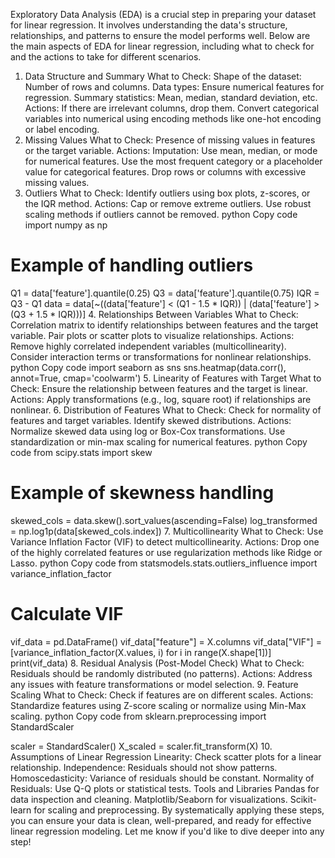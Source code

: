 Exploratory Data Analysis (EDA) is a crucial step in preparing your dataset for linear regression. It involves understanding the data's structure, relationships, and patterns to ensure the model performs well. Below are the main aspects of EDA for linear regression, including what to check for and the actions to take for different scenarios.

1. Data Structure and Summary
What to Check:
Shape of the dataset: Number of rows and columns.
Data types: Ensure numerical features for regression.
Summary statistics: Mean, median, standard deviation, etc.
Actions:
If there are irrelevant columns, drop them.
Convert categorical variables into numerical using encoding methods like one-hot encoding or label encoding.
2. Missing Values
What to Check:
Presence of missing values in features or the target variable.
Actions:
Imputation: Use mean, median, or mode for numerical features. Use the most frequent category or a placeholder value for categorical features.
Drop rows or columns with excessive missing values.
3. Outliers
What to Check:
Identify outliers using box plots, z-scores, or the IQR method.
Actions:
Cap or remove extreme outliers.
Use robust scaling methods if outliers cannot be removed.
python
Copy code
import numpy as np

# Example of handling outliers
Q1 = data['feature'].quantile(0.25)
Q3 = data['feature'].quantile(0.75)
IQR = Q3 - Q1
data = data[~((data['feature'] < (Q1 - 1.5 * IQR)) | (data['feature'] > (Q3 + 1.5 * IQR)))]
4. Relationships Between Variables
What to Check:
Correlation matrix to identify relationships between features and the target variable.
Pair plots or scatter plots to visualize relationships.
Actions:
Remove highly correlated independent variables (multicollinearity).
Consider interaction terms or transformations for nonlinear relationships.
python
Copy code
import seaborn as sns
sns.heatmap(data.corr(), annot=True, cmap='coolwarm')
5. Linearity of Features with Target
What to Check:
Ensure the relationship between features and the target is linear.
Actions:
Apply transformations (e.g., log, square root) if relationships are nonlinear.
6. Distribution of Features
What to Check:
Check for normality of features and target variables.
Identify skewed distributions.
Actions:
Normalize skewed data using log or Box-Cox transformations.
Use standardization or min-max scaling for numerical features.
python
Copy code
from scipy.stats import skew

# Example of skewness handling
skewed_cols = data.skew().sort_values(ascending=False)
log_transformed = np.log1p(data[skewed_cols.index])
7. Multicollinearity
What to Check:
Use Variance Inflation Factor (VIF) to detect multicollinearity.
Actions:
Drop one of the highly correlated features or use regularization methods like Ridge or Lasso.
python
Copy code
from statsmodels.stats.outliers_influence import variance_inflation_factor

# Calculate VIF
vif_data = pd.DataFrame()
vif_data["feature"] = X.columns
vif_data["VIF"] = [variance_inflation_factor(X.values, i) for i in range(X.shape[1])]
print(vif_data)
8. Residual Analysis (Post-Model Check)
What to Check:
Residuals should be randomly distributed (no patterns).
Actions:
Address any issues with feature transformations or model selection.
9. Feature Scaling
What to Check:
Check if features are on different scales.
Actions:
Standardize features using Z-score scaling or normalize using Min-Max scaling.
python
Copy code
from sklearn.preprocessing import StandardScaler

scaler = StandardScaler()
X_scaled = scaler.fit_transform(X)
10. Assumptions of Linear Regression
Linearity: Check scatter plots for a linear relationship.
Independence: Residuals should not show patterns.
Homoscedasticity: Variance of residuals should be constant.
Normality of Residuals: Use Q-Q plots or statistical tests.
Tools and Libraries
Pandas for data inspection and cleaning.
Matplotlib/Seaborn for visualizations.
Scikit-learn for scaling and preprocessing.
By systematically applying these steps, you can ensure your data is clean, well-prepared, and ready for effective linear regression modeling. Let me know if you'd like to dive deeper into any step!
